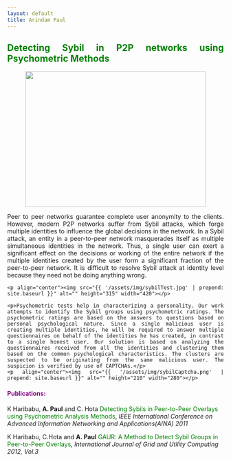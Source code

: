 ```yaml
---
layout: default
title: Arindam Paul
---
```


<div class="intro" align="justify">
	<h2 class="pageTitle"><font color="green">Detecting Sybil in P2P networks using Psychometric Methods</font></h2>
	<p align="center"><img src="{{ '/assets/img/sybilServer.png' | prepend: site.baseurl }}" alt="" height="315" width="420"></p>
	<p>Peer to peer networks guarantee complete user anonymity to the clients. However, modern P2P networks suffer from Sybil attacks, which forge multiple identities to influence the global decisions in the network. In a Sybil attack, an entity in a peer-to-peer network masquerades itself as multiple simultaneous identities in the network. Thus, a single user can exert a significant effect on the decisions or working of the entire network if the multiple identities created by the user form a significant fraction of the peer-to-peer network. It is difficult to resolve Sybil attack at identity level because they need not be doing anything wrong.</p>

	<p align="center"><img src="{{ '/assets/img/sybilTest.jpg' | prepend: site.baseurl }}" alt="" height="315" width="420"></p>

	<p>Psychometric tests help in characterizing a personality. Our work attempts to identify the Sybil groups using psychometric ratings. The psychometric ratings are based on the answers to questions based on personal psychological nature. Since a single malicious user is creating multiple identities, he will be required to answer multiple questionnaires on behalf of the identities he has created, in contrast to a single honest user. Our solution is based on analyzing the questionnaires received from all the identities and clustering them based on the common psychological characteristics. The clusters are suspected to be originating from the same malicious user. The suspicion is verified by use of CAPTCHAs.</p>
	<p align="center"><img src="{{ '/assets/img/sybilCaptcha.png' | prepend: site.baseurl }}" alt="" height="210" width="280"></p>
</div>
<h4><font color="purple" >Publications: </font></h4>
  <p>K Haribabu, <b>A. Paul</b> and C. Hota <a href="/assets/pdf/Psychometric.pdf" style="text-decoration:none" onmouseover="this.style.textDecoration = 'underline'" onmouseout="this.style.textDecoration = 'none'" ><font color="green"> Detecting Sybils in Peer-to-Peer Overlays using Psychometric Analysis Methods</font></a>, <i>IEEE International Conference on Advanced Information Networking and Applications(AINA) 2011</i></p>
  <p> K Haribabu, C.Hota and <b>A. Paul</b> <a href="/assets/pdf/GAUR.pdf" style="text-decoration:none" onmouseover="this.style.textDecoration = 'underline'" onmouseout="this.style.textDecoration = 'none'"><font color="green">GAUR: A Method to Detect Sybil Groups in Peer-to-Peer Overlays</font></a>, <i>International Journal of Grid and Utility Computing 2012, Vol.3 </i></p>
